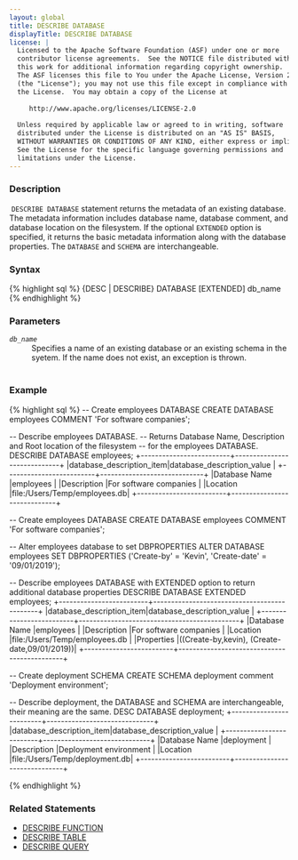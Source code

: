 ```yaml
---
layout: global
title: DESCRIBE DATABASE
displayTitle: DESCRIBE DATABASE
license: |
  Licensed to the Apache Software Foundation (ASF) under one or more
  contributor license agreements.  See the NOTICE file distributed with
  this work for additional information regarding copyright ownership.
  The ASF licenses this file to You under the Apache License, Version 2.0
  (the "License"); you may not use this file except in compliance with
  the License.  You may obtain a copy of the License at
 
     http://www.apache.org/licenses/LICENSE-2.0
 
  Unless required by applicable law or agreed to in writing, software
  distributed under the License is distributed on an "AS IS" BASIS,
  WITHOUT WARRANTIES OR CONDITIONS OF ANY KIND, either express or implied.
  See the License for the specific language governing permissions and
  limitations under the License.
---
```

### Description
​
`DESCRIBE DATABASE` statement returns the metadata of an existing database. The metadata information includes database
name, database comment, and database location on the filesystem. If the optional `EXTENDED` option is specified, it
returns the basic metadata information along with the database properties. The `DATABASE` and `SCHEMA` are
interchangeable.

### Syntax
{% highlight sql %}
{DESC | DESCRIBE} DATABASE [EXTENDED] db_name
{% endhighlight %}

### Parameters
<dl>
  <dt><code><em>db_name</em></code></dt>
  <dd>
    Specifies a name of an existing database or an existing schema in the syetem. If the name does not exist, an
    exception is thrown.<br><br>
  </dd>
</dl>

### Example
{% highlight sql %}
-- Create employees DATABASE
CREATE DATABASE employees COMMENT 'For software companies';

-- Describe employees DATABASE.
-- Returns Database Name, Description and Root location of the filesystem
-- for the employees DATABASE.
DESCRIBE DATABASE employees;
  +-------------------------+-----------------------------+
  |database_description_item|database_description_value   |
  +-------------------------+-----------------------------+
  |Database Name            |employees                    |
  |Description              |For software companies       |
  |Location                 |file:/Users/Temp/employees.db|
  +-------------------------+-----------------------------+

-- Create employees DATABASE
CREATE DATABASE employees COMMENT 'For software companies';

-- Alter employees database to set DBPROPERTIES
ALTER DATABASE employees SET DBPROPERTIES ('Create-by' = 'Kevin', 'Create-date' = '09/01/2019');

-- Describe employees DATABASE with EXTENDED option to return additional database properties
DESCRIBE DATABASE EXTENDED employees;
  +-------------------------+---------------------------------------------+
  |database_description_item|database_description_value                   |
  +-------------------------+---------------------------------------------+
  |Database Name            |employees                                    |
  |Description              |For software companies                       |
  |Location                 |file:/Users/Temp/employees.db                |
  |Properties               |((Create-by,kevin), (Create-date,09/01/2019))|
  +-------------------------+---------------------------------------------+

-- Create deployment SCHEMA
CREATE SCHEMA deployment comment 'Deployment environment';

-- Describe deployment, the DATABASE and SCHEMA are interchangeable, their meaning are the same.
DESC DATABASE deployment;
  +-------------------------+------------------------------+
  |database_description_item|database_description_value    |
  +-------------------------+------------------------------+
  |Database Name            |deployment                    |
  |Description              |Deployment environment        |
  |Location                 |file:/Users/Temp/deployment.db|
  +-------------------------+------------------------------+

{% endhighlight %}

### Related Statements
- [DESCRIBE FUNCTION](sql-ref-syntax-aux-describe-function.html)
- [DESCRIBE TABLE](sql-ref-syntax-aux-describe-table.html)
- [DESCRIBE QUERY](sql-ref-syntax-aux-describe-query.html)
